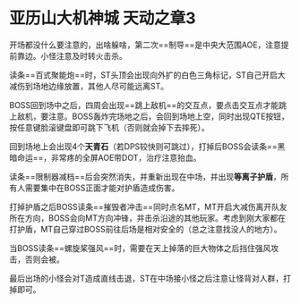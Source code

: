 # 亚历山大机神城 天动之章3

开场都没什么要注意的，出啥躲啥，第二次==制导==是中央大范围AOE，注意提前靠边。小怪注意及时转火击杀。

读条==百式聚能炮==时，<Role name="tank" />ST头顶会出现向外扩的白色三角标记，ST自己开启大减伤到场地边缘放置，其他人尽可能远离ST。

BOSS回到场中之后，四周会出现==跳上敌机==的交互点，要点击交互点才能跳上敌机，要注意。BOSS轰炸完场地之后，会回到场地上空，同时出现QTE按钮，按任意键脸滚键盘即可跳下飞机（否则就会掉下去摔死）。

回到场地上会出现4个**天青石**（若DPS较快则可跳过），打掉后BOSS会读条==黑暗命运==，非常疼的全屏AOE带DOT，<Role name="healer" />治疗注意抬血。

读条==限制器减档==后会突然消失，并重新出现在中场，并出现**等离子护盾**，<Role name="tank" /><Role name="healer" /><Role name="dps" />所有人需要集中在BOSS正面才能对护盾造成伤害。

打掉护盾之后BOSS读条==摧毁者冲击==同时点名MT，<Role name="tank" />MT开启大减伤离开队友所在方向，BOSS会向MT方向冲锋，并击杀沿途的其他玩家。考虑到刚大家都在打护盾，MT自己穿过BOSS前往后场是相对安全的（总之注意找没人的地方）。

当BOSS读条==螺旋桨强风==时，需要在天上掉落的巨大物体之后挡住强风攻击，否则会被<Status :id="1047" name="混乱" />。

最后出场的小怪会对<Role name="tank" />T造成直线击退，<Role name="tank" />ST在中场接小怪之后注意让怪背对人群，打掉即可。